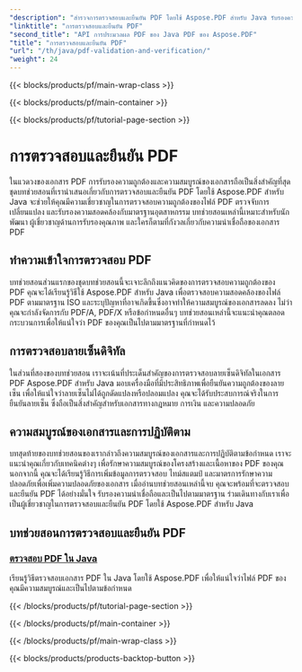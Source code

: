 ```yaml
---
"description": "สำรวจการตรวจสอบและยืนยัน PDF โดยใช้ Aspose.PDF สำหรับ Java รับรองความสมบูรณ์และการปฏิบัติตามข้อกำหนดของเอกสารในบทช่วยสอนที่ครอบคลุมของเรา"
"linktitle": "การตรวจสอบและยืนยัน PDF"
"second_title": "API การประมวลผล PDF ของ Java PDF ของ Aspose.PDF"
"title": "การตรวจสอบและยืนยัน PDF"
"url": "/th/java/pdf-validation-and-verification/"
"weight": 24
---
```


{{< blocks/products/pf/main-wrap-class >}}

{{< blocks/products/pf/main-container >}}

{{< blocks/products/pf/tutorial-page-section >}}

# การตรวจสอบและยืนยัน PDF


ในแวดวงของเอกสาร PDF การรับรองความถูกต้องและความสมบูรณ์ของเอกสารถือเป็นสิ่งสำคัญที่สุด ชุดบทช่วยสอนที่เรานำเสนอเกี่ยวกับการตรวจสอบและยืนยัน PDF โดยใช้ Aspose.PDF สำหรับ Java จะช่วยให้คุณมีความเชี่ยวชาญในการตรวจสอบความถูกต้องของไฟล์ PDF ตรวจจับการเปลี่ยนแปลง และรับรองความสอดคล้องกับมาตรฐานอุตสาหกรรม บทช่วยสอนเหล่านี้เหมาะสำหรับนักพัฒนา ผู้เชี่ยวชาญด้านการรับรองคุณภาพ และใครก็ตามที่กังวลเกี่ยวกับความน่าเชื่อถือของเอกสาร PDF

## ทำความเข้าใจการตรวจสอบ PDF

บทช่วยสอนส่วนแรกของชุดบทช่วยสอนนี้จะเจาะลึกถึงแนวคิดของการตรวจสอบความถูกต้องของ PDF คุณจะได้เรียนรู้วิธีใช้ Aspose.PDF สำหรับ Java เพื่อตรวจสอบความสอดคล้องของไฟล์ PDF ตามมาตรฐาน ISO และระบุปัญหาที่อาจเกิดขึ้นซึ่งอาจทำให้ความสมบูรณ์ของเอกสารลดลง ไม่ว่าคุณจะกำลังจัดการกับ PDF/A, PDF/X หรือข้อกำหนดอื่นๆ บทช่วยสอนเหล่านี้จะแนะนำคุณตลอดกระบวนการเพื่อให้แน่ใจว่า PDF ของคุณเป็นไปตามมาตรฐานที่กำหนดไว้

## การตรวจสอบลายเซ็นดิจิทัล

ในส่วนที่สองของบทช่วยสอน เราจะเน้นที่ประเด็นสำคัญของการตรวจสอบลายเซ็นดิจิทัลในเอกสาร PDF Aspose.PDF สำหรับ Java มอบเครื่องมือที่มีประสิทธิภาพเพื่อยืนยันความถูกต้องของลายเซ็น เพื่อให้แน่ใจว่าลายเซ็นไม่ได้ถูกดัดแปลงหรือปลอมแปลง คุณจะได้รับประสบการณ์จริงในการยืนยันลายเซ็น ซึ่งถือเป็นสิ่งสำคัญสำหรับเอกสารทางกฎหมาย การเงิน และความปลอดภัย

## ความสมบูรณ์ของเอกสารและการปฏิบัติตาม

บทสุดท้ายของบทช่วยสอนของเรากล่าวถึงความสมบูรณ์ของเอกสารและการปฏิบัติตามข้อกำหนด เราจะแนะนำคุณเกี่ยวกับเทคนิคต่างๆ เพื่อรักษาความสมบูรณ์ของโครงสร้างและเนื้อหาของ PDF ของคุณ นอกจากนี้ คุณจะได้เรียนรู้วิธีการเพิ่มข้อมูลการตรวจสอบ ไทม์สแตมป์ และมาตรการรักษาความปลอดภัยเพื่อเพิ่มความปลอดภัยของเอกสาร เมื่ออ่านบทช่วยสอนเหล่านี้จบ คุณจะพร้อมที่จะตรวจสอบและยืนยัน PDF ได้อย่างมั่นใจ รับรองความน่าเชื่อถือและเป็นไปตามมาตรฐาน ร่วมเดินทางกับเราเพื่อเป็นผู้เชี่ยวชาญในการตรวจสอบและยืนยัน PDF โดยใช้ Aspose.PDF สำหรับ Java

## บทช่วยสอนการตรวจสอบและยืนยัน PDF
### [ตรวจสอบ PDF ใน Java](./validate-pdf-in-java/)
เรียนรู้วิธีตรวจสอบเอกสาร PDF ใน Java โดยใช้ Aspose.PDF เพื่อให้แน่ใจว่าไฟล์ PDF ของคุณมีความสมบูรณ์และเป็นไปตามข้อกำหนด

{{< /blocks/products/pf/tutorial-page-section >}}

{{< /blocks/products/pf/main-container >}}

{{< /blocks/products/pf/main-wrap-class >}}

{{< blocks/products/products-backtop-button >}}
